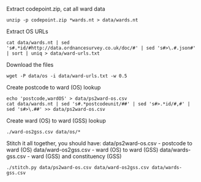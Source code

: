 Extract codepoint.zip, cat all ward data
```
unzip -p codepoint.zip *wards.nt > data/wards.nt
```

Extract OS URLs
```
cat data/wards.nt | sed 's#.*id/#http://data.ordnancesurvey.co.uk/doc/#' | sed 's#>\.#.json#' | sort | uniq > data/ward-urls.txt
```

Download the files
```
wget -P data/os -i data/ward-urls.txt -w 0.5
```

Create postcode to ward (OS) lookup
```
echo 'postcode,wardOS' > data/ps2ward-os.csv
cat data/wards.nt | sed 's#.*postcodeunit/##' | sed 's#>.*id/#,#' | sed 's#>\.##' >> data/ps2ward-os.csv
```

Create ward (OS) to ward (GSS) lookup
```
./ward-os2gss.csv data/os/*
```

Stitch it all together, you should have:
data/ps2ward-os.csv - postcode to ward (OS)
data/ward-os2gss.csv - ward (OS) to ward (GSS)
data/wards-gss.csv - ward (GSS) and constituency (GSS)

```
./stitch.py data/ps2ward-os.csv data/ward-os2gss.csv data/wards-gss.csv
```
